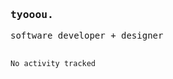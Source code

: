 <samp>
  <h3>   tyooou.</h3>
     software developer + designer
  <br/><br/>
  <!--START_SECTION:waka-->

```txt
No activity tracked
```

<!--END_SECTION:waka-->
</samp>
